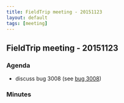 ```yaml
---
title: FieldTrip meeting - 20151123
layout: default
tags: [meeting]
---
```


## FieldTrip meeting - 20151123

### Agenda

*  discuss bug 3008 (see [bug 3008](http://bugzilla.fieldtriptoolbox.org/show_bug.cgi?id=3008))

### Minutes

    
